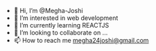 - 👋 Hi, I’m @Megha-Joshi
- 👀 I’m interested in web development
- 🌱 I’m currently learning REACTJS
- 💞️ I’m looking to collaborate on ...
- 📫 How to reach me megha24joshi@gmail.com

<!---
Megha-Joshi/Megha-Joshi is a ✨ special ✨ repository because its `README.md` (this file) appears on your GitHub profile.
You can click the Preview link to take a look at your changes.
--->
